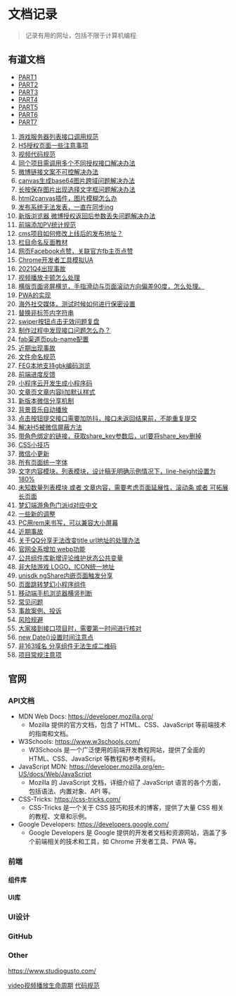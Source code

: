 # 文档记录

> 记录有用的网址，包括不限于计算机编程

## 有道文档

- [PART1](http://note.youdao.com/noteshare?id=8d5444694c59a22d811d925f40baf774)
- [PART2](http://note.youdao.com/noteshare?id=2b7bf50e36df70c7ca2fab93079e806d)
- [PART3](http://note.youdao.com/noteshare?id=5acb4546062ae0233738f0910dc95272)
- [PART4](http://note.youdao.com/noteshare?id=7cd18355f4f53f08b95f50da3576f877)
- [PART5](https://note.youdao.com/s/70vGJR8E)
- [PART6](https://note.youdao.com/s/F7vMp2Mx)
- [PART7](https://note.youdao.com/ynoteshare/index.html?id=d383c5d5ed85658aed7ef6510dd385ea)

1. [游戏服务器列表接口调用规范](https://note.youdao.com/ynoteshare/index.html?id=8d5444694c59a22d811d925f40baf774&type=notebook&_time=1694584507990#/925BE4B86E6440C495E78E2C98DC05A2)
2. [H5授权页面一些注意事项](https://note.youdao.com/ynoteshare/index.html?id=8d5444694c59a22d811d925f40baf774&type=notebook&_time=1694584507990#/F2F6B7187DDA4BF08E1D88C5AF9C800E)
3. [视频代码规范](https://note.youdao.com/ynoteshare/index.html?id=8d5444694c59a22d811d925f40baf774&type=notebook&_time=1694584507990#/618D2A098E9D47EB9AA8313A921C3054)
4. [同个项目需调用多个不同授权接口解决办法](https://note.youdao.com/ynoteshare/index.html?id=8d5444694c59a22d811d925f40baf774&type=notebook&_time=1694584507990#/0CA46AF1F006447BB262C3327AAFF3F0)
5. [微博链接文案不可控解决办法](https://note.youdao.com/ynoteshare/index.html?id=8d5444694c59a22d811d925f40baf774&type=notebook&_time=1694584507990#/40145523719D4B6986B993CD365710C3)
6. [canvas生成base64图片跨域问题解决办法](https://note.youdao.com/ynoteshare/index.html?id=8d5444694c59a22d811d925f40baf774&type=notebook&_time=1694584507990#/5E85230E328C48249F41BCBF72D2C4A0)
7. [长按保存图片出现选择文字框问题解决办法](https://note.youdao.com/ynoteshare/index.html?id=8d5444694c59a22d811d925f40baf774&type=notebook&_time=1694584507990#/9FFAA3EE7359430FA8B2E9D67C9F02AE)
8. [html2canvas插件，图片模糊怎么办](https://note.youdao.com/ynoteshare/index.html?id=2b7bf50e36df70c7ca2fab93079e806d&type=notebook&_time=1694584715123#/334484F35F334BC9A513D22277C5561D)
9. [发布系统无法发表，一直在同步ing](https://note.youdao.com/ynoteshare/index.html?id=2b7bf50e36df70c7ca2fab93079e806d&type=notebook&_time=1694584715123#/D1333BA9686640C4B626784063C9F86A)
10. [新版浏览器 微博授权返回后参数丢失问题解决办法](https://note.youdao.com/ynoteshare/index.html?id=2b7bf50e36df70c7ca2fab93079e806d&type=notebook&_time=1694584715123#/FAB2D74700794E05BB3F098806AFA448)
11. [前端添加PV统计规范](https://note.youdao.com/ynoteshare/index.html?id=2b7bf50e36df70c7ca2fab93079e806d&type=notebook&_time=1694584715123#/81BE5EB4CC7B473EB0CC7DAD98F07258)
12. [cms项目如何修改上线后的发布地址？](https://note.youdao.com/ynoteshare/index.html?id=2b7bf50e36df70c7ca2fab93079e806d&type=notebook&_time=1694584715123#/4C62299BDA45459194231A89E9A4F8DC)
13. [栏目命名反面教材](https://note.youdao.com/ynoteshare/index.html?id=2b7bf50e36df70c7ca2fab93079e806d&type=notebook&_time=1694584715123#/417C65610A5F491B97BD8064D38479C1)
14. [网页Facebook点赞，关联官方fb主页点赞](https://note.youdao.com/ynoteshare/index.html?id=2b7bf50e36df70c7ca2fab93079e806d&type=notebook&_time=1694584715123#/F77F70082F5D44628D1C9BEA669709AB)
15. [Chrome开发者工具模拟UA](https://note.youdao.com/ynoteshare/index.html?id=2b7bf50e36df70c7ca2fab93079e806d&type=notebook&_time=1694584715123#/B61EAA5396B749F5876ED982BA9071B0)
16. [2021Q4出现事故](https://note.youdao.com/ynoteshare/index.html?id=5acb4546062ae0233738f0910dc95272&type=notebook&_time=1694584922356#/68798CCD989449428A6E9A2C90F93EEE)
17. [视频播放卡顿怎么处理](https://note.youdao.com/ynoteshare/index.html?id=5acb4546062ae0233738f0910dc95272&type=notebook&_time=1694584922356#/9DEC51EC093144C58C9661A0D54F1AF9)
18. [横版页面竖屏横览，手指滑动与页面滚动方向偏差90度，怎么处理。](https://note.youdao.com/ynoteshare/index.html?id=5acb4546062ae0233738f0910dc95272&type=notebook&_time=1694584922356#/90C685A850C24EB394F3639064AF7268)
19. [PWA的实现](https://note.youdao.com/ynoteshare/index.html?id=5acb4546062ae0233738f0910dc95272&type=notebook&_time=1694584922356#/B2270C3841444DBC8F202417D1EF15F6)
20. [海外社交媒体，测试时候如何进行保密设置](https://note.youdao.com/ynoteshare/index.html?id=5acb4546062ae0233738f0910dc95272&type=notebook&_time=1694584922356#/5144365298EA45EFB19C20F9E585EE05)
21. [替换非标签内字符串](https://note.youdao.com/ynoteshare/index.html?id=5acb4546062ae0233738f0910dc95272&type=notebook&_time=1694584922356#/215CE8CDA13B4DABBBA8025A733DEFC9)
22. [swiper按钮点击无效问题复盘](https://note.youdao.com/ynoteshare/index.html?id=5acb4546062ae0233738f0910dc95272&type=notebook&_time=1694584922356#/ABE26154C681478DB480118E4E6F6EEB)
23. [制作过程中发现接口问题怎么办？](https://note.youdao.com/ynoteshare/index.html?id=5acb4546062ae0233738f0910dc95272&type=notebook&_time=1694584922356#/7286A421D75A48A4B42F319BF2D3A3A9)
24. [fab渠道页pub-name配置](https://note.youdao.com/ynoteshare/index.html?id=5acb4546062ae0233738f0910dc95272&type=notebook&_time=1694584922356#/AD837F38315C4DC4A16F14376D6F2077)
25. [近期出现事故](https://note.youdao.com/ynoteshare/index.html?id=7cd18355f4f53f08b95f50da3576f877&type=notebook&_time=1694585125702#/3B2FAB75E6784348B08A884F6C3F0BCD)
26. [文件命名规范](https://note.youdao.com/ynoteshare/index.html?id=7cd18355f4f53f08b95f50da3576f877&type=notebook&_time=1694585125702#/CC84C9BC9D7E4AA9AC0B0D11906AC0FA)
27. [FEG本地支持gbk编码浏览](https://note.youdao.com/ynoteshare/index.html?id=7cd18355f4f53f08b95f50da3576f877&type=notebook&_time=1694585125702#/0AA15ACA4FEB4B3189626B248B7A4AAD)
28. [前端进度反馈](https://note.youdao.com/ynoteshare/index.html?id=7cd18355f4f53f08b95f50da3576f877&type=notebook&_time=1694585125702#/DF840FE1A4994073B07D24947D872628)
29. [小程序云开发生成小程序码](https://note.youdao.com/ynoteshare/index.html?id=7cd18355f4f53f08b95f50da3576f877&type=notebook&_time=1694585125702#/6E955C88BE9C44218348FA327607906A)
30. [文章页文章内容li加默认样式](https://note.youdao.com/ynoteshare/index.html?id=7cd18355f4f53f08b95f50da3576f877&type=notebook&_time=1694585125702#/6FF644C6894F4B448D04EAB8D2ECC4C3)
31. [新版本微信分享机制](https://note.youdao.com/ynoteshare/index.html?id=7cd18355f4f53f08b95f50da3576f877&type=notebook&_time=1694585125702#/E3BA49D8114041C48E8A5A34F58F5323)
32. [背景音乐自动播放](https://note.youdao.com/ynoteshare/index.html?id=7cd18355f4f53f08b95f50da3576f877&type=notebook&_time=1694585125702#/3DD1585FA9544635B836C6D910B92068)
33. [点击按钮提交接口需要加防抖，接口未返回结果前，不能重复提交](https://note.youdao.com/ynoteshare/index.html?id=ec15f7cbcdbe73d3b018835325eee11b&type=notebook&_time=1694585304149#/B80226A8A90940CEBED82069882A2FA8)
34. [解决H5被微信屏蔽方法](https://note.youdao.com/ynoteshare/index.html?id=ec15f7cbcdbe73d3b018835325eee11b&type=notebook&_time=1694585304149#/F7BADC3650BA45CF86F5974CA6C1C251)
35. [带角色绑定的链接，获取share_key参数后，url要将share_key删掉](https://note.youdao.com/ynoteshare/index.html?id=ec15f7cbcdbe73d3b018835325eee11b&type=notebook&_time=1694585304149#/9D70157684B24AF6BEAFCC9E750CA342)
36. [CSS小技巧](https://note.youdao.com/ynoteshare/index.html?id=ec15f7cbcdbe73d3b018835325eee11b&type=notebook&_time=1694585304149#/6708134A120E478F8247A65978800BD7)
37. [微信小更新](https://note.youdao.com/ynoteshare/index.html?id=ec15f7cbcdbe73d3b018835325eee11b&type=notebook&_time=1694585304149#/E1C4DA76892A41D0ADC0586BF8713236)
38. [所有页面统一字体](https://note.youdao.com/ynoteshare/index.html?id=ec15f7cbcdbe73d3b018835325eee11b&type=notebook&_time=1694585304149#/B72C7470656D43B1A2A22E21113C5ED0)
39. [文字内容模块，列表模块，设计稿无明确示例情况下，line-height设置为180%](https://note.youdao.com/ynoteshare/index.html?id=ec15f7cbcdbe73d3b018835325eee11b&type=notebook&_time=1694585304149#/F017EAD80F2A4F5ABDB46D0AB1C10727)
40. [未知数量列表模块 或者 文章内容，需要考虑页面延展性，滚动条 或者 可拓展长页面](https://note.youdao.com/ynoteshare/index.html?id=ec15f7cbcdbe73d3b018835325eee11b&type=notebook&_time=1694585304149#/FA813019E025436C9C41C6A2B9AF2680)
41. [梦幻端游角色门派id对应中文](https://note.youdao.com/ynoteshare/index.html?id=b9fbc5de37a7587688ff2c270ae73d36&type=notebook&_time=1694585490735#/A01CEC95F13F495FA015C43D47662885)
42. [一些新的调整](https://note.youdao.com/ynoteshare/index.html?id=b9fbc5de37a7587688ff2c270ae73d36&type=notebook&_time=1694585490735#/43AC14C19AAB46C2A372119FE986DD19)
43. [PC用rem来书写，可以兼容大小屏幕](https://note.youdao.com/ynoteshare/index.html?id=b9fbc5de37a7587688ff2c270ae73d36&type=notebook&_time=1694585490735#/811BB269EA1144C1900F81F05D1028CE)
44. [近期事故](https://note.youdao.com/ynoteshare/index.html?id=b9fbc5de37a7587688ff2c270ae73d36&type=notebook&_time=1694585490735#/9E8DEA21FE3B4F2CA943E2735DC5302A)
45. [关于QQ分享无法改变title url地址的处理办法](https://note.youdao.com/ynoteshare/index.html?id=b9fbc5de37a7587688ff2c270ae73d36&type=notebook&_time=1694585490735#/47AD3D660EB24C17AC197B5582DE1ED3)
46. [官网全系增加 webp功能](https://note.youdao.com/ynoteshare/index.html?id=b9fbc5de37a7587688ff2c270ae73d36&type=notebook&_time=1694585490735#/FEC912690168430D9E6F26D57DBFCD18)
47. [公共组件库新增评论维护状态公共变量](https://note.youdao.com/ynoteshare/index.html?id=b9fbc5de37a7587688ff2c270ae73d36&type=notebook&_time=1694585490735#/8FF19501921848F3ABA1B6EECB328B3E)
48. [非大陆游戏 LOGO、ICON统一地址](https://note.youdao.com/ynoteshare/index.html?id=b9fbc5de37a7587688ff2c270ae73d36&type=notebook&_time=1694585490735#/F0C055D764124563B48A145C012EA38C)
49. [unisdk ngShare内嵌页面触发分享](https://note.youdao.com/ynoteshare/index.html?id=d383c5d5ed85658aed7ef6510dd385ea#/0DFB543F08184AC1B6526802BC401A37)
50. [页面跳转梦幻小程序组件](https://note.youdao.com/ynoteshare/index.html?id=d383c5d5ed85658aed7ef6510dd385ea#/WEBec10115bea8b0f97003d2546a379142e)
51. [移动端手机浏览器横竖判断](https://note.youdao.com/ynoteshare/index.html?id=d383c5d5ed85658aed7ef6510dd385ea#/WEB778d3de8c4a7316bbbd6a3c20516279a)
52. [常见问题](https://note.youdao.com/ynoteshare/index.html?id=d383c5d5ed85658aed7ef6510dd385ea#/WEBf0f29663261514542318ea911df2f94e)
53. [事故案例、投诉](https://note.youdao.com/ynoteshare/index.html?id=d383c5d5ed85658aed7ef6510dd385ea#/WEB406a81ad20ea4198ae486414c16e8a1f)
54. [风险规避](https://note.youdao.com/ynoteshare/index.html?id=d383c5d5ed85658aed7ef6510dd385ea#/a15084cc0da76cfe7a0465bf2fc28ba2)
55. [大家接到接口项目时，需要第一时间进行核对](https://note.youdao.com/ynoteshare/index.html?id=d383c5d5ed85658aed7ef6510dd385ea#/1662E973E3144414A143407C4D8D4318)
56. [new Date()设置时间注意点](https://note.youdao.com/ynoteshare/index.html?id=d383c5d5ed85658aed7ef6510dd385ea#/B2CAE0EF62814545B1194EEF9F4C68EA)
57. [非163域名 分享组件无法生成二维码](https://note.youdao.com/ynoteshare/index.html?id=d383c5d5ed85658aed7ef6510dd385ea#/14C1653B61454F29A1BBEA4C9549A8A4)
58. [项目常规注意项](https://note.youdao.com/ynoteshare/index.html?id=d4f620ce6fa2fbaa0d835347bddcf233&type=note&_time=1686217231924#/)

## 官网

### API文档

- MDN Web Docs: https://developer.mozilla.org/ 
  - Mozilla 提供的官方文档，包含了 HTML、CSS、JavaScript 等前端技术的指南和文档。
- W3Schools: https://www.w3schools.com/
  - W3Schools 是一个广泛使用的前端开发教程网站，提供了全面的 HTML、CSS、JavaScript 等教程和参考资料。
- JavaScript MDN: https://developer.mozilla.org/en-US/docs/Web/JavaScript
  - Mozilla 的 JavaScript 文档，详细介绍了 JavaScript 语言的各个方面，包括语法、内置对象、API 等。
- CSS-Tricks: https://css-tricks.com/
  - CSS-Tricks 是一个关于 CSS 技巧和技术的博客，提供了大量 CSS 相关的教程、文章和示例。
- Google Developers: https://developers.google.com/
  - Google Developers 是 Google 提供的开发者文档和资源网站，涵盖了多个前端相关的技术和工具，如 Chrome 开发者工具、PWA 等。

### 前端

#### 组件库

#### UI库

### UI设计

### GitHub

### Other

https://www.studiogusto.com/

[video视频播放生命周期](https://www.jianshu.com/p/56bb2db231fc)
[代码规范](http://res.nie.netease.com/comm/doc/index.html)
